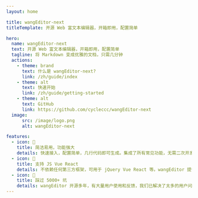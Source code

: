 ```yaml
---
layout: home

title: wangEditor-next
titleTemplate: 开源 Web 富文本编辑器，开箱即用，配置简单

hero:
  name: wangEditor-next
  text: 开源 Web 富文本编辑器，开箱即用，配置简单
  tagline: 将 Markdown 变成优雅的文档，只需几分钟
  actions:
    - theme: brand
      text: 什么是 wangEditor-next?
      link: /zh/guide/index
    - theme: alt
      text: 快速开始
      link: /zh/guide/getting-started
    - theme: alt
      text: GitHub
      link: https://github.com/cycleccc/wangEditor-next
  image:
      src: /image/logo.png
      alt: wangEditor-next

features:
  - icon: 📝
    title: 简洁易用，功能强大
    details: 快速接入，配置简单，几行代码即可生成。集成了所有常见功能，无需二次开发。在 Vue React 也可以快速接入。
  - icon: 🌈
    title: 支持 JS Vue React
    details: 不依赖任何第三方框架，可用于 jQuery Vue React 等。wangEditor 提供了官方的 Vue React 组件。
  - icon: 🧪
    title: 踩过 5000+ 坑
    details: wangEditor 开源多年，有大量用户使用和反馈，我们已解决了太多的用户问题（详见 github issues）。
---
```

<style>
:root {
  --vp-home-hero-name-color: transparent;
  --vp-home-hero-name-background: -webkit-linear-gradient(120deg, #bd34fe 30%, #41d1ff);

  --vp-home-hero-image-background-image: linear-gradient(-45deg, #bd34fe 50%, #47caff 50%);
  --vp-home-hero-image-filter: blur(44px);
}

@media (min-width: 640px) {
  :root {
    --vp-home-hero-image-filter: blur(56px);
  }
}

@media (min-width: 960px) {
  :root {
    --vp-home-hero-image-filter: blur(68px);
  }
}
</style>
